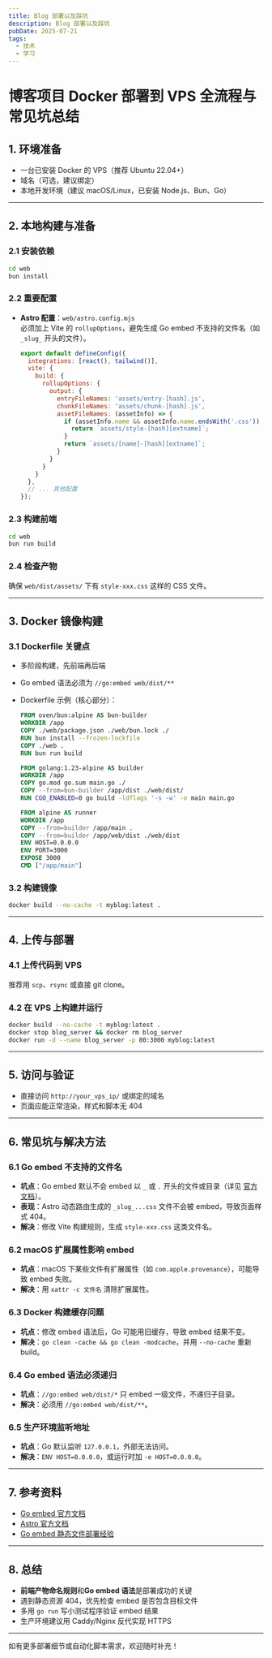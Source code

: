```yaml
---
title: Blog 部署以及踩坑
description: Blog 部署以及踩坑
pubDate: 2025-07-21
tags:
  - 技术
  - 学习
---
```


# 博客项目 Docker 部署到 VPS 全流程与常见坑总结

## 1. 环境准备

- 一台已安装 Docker 的 VPS（推荐 Ubuntu 22.04+）
- 域名（可选，建议绑定）
- 本地开发环境（建议 macOS/Linux，已安装 Node.js、Bun、Go）

---

## 2. 本地构建与准备

### 2.1 安装依赖

```bash
cd web
bun install
```

### 2.2 重要配置

- **Astro 配置**：`web/astro.config.mjs`  
  必须加上 Vite 的 `rollupOptions`，避免生成 Go embed 不支持的文件名（如 `_slug_` 开头的文件）。

  ```js
  export default defineConfig({
    integrations: [react(), tailwind()],
    vite: {
      build: {
        rollupOptions: {
          output: {
            entryFileNames: 'assets/entry-[hash].js',
            chunkFileNames: 'assets/chunk-[hash].js',
            assetFileNames: (assetInfo) => {
              if (assetInfo.name && assetInfo.name.endsWith('.css')) {
                return `assets/style-[hash][extname]`;
              }
              return `assets/[name]-[hash][extname]`;
            }
          }
        }
      }
    },
    // ... 其他配置
  });
  ```

### 2.3 构建前端

```bash
cd web
bun run build
```

### 2.4 检查产物

确保 `web/dist/assets/` 下有 `style-xxx.css` 这样的 CSS 文件。

---

## 3. Docker 镜像构建

### 3.1 Dockerfile 关键点

- 多阶段构建，先前端再后端
- Go embed 语法必须为 `//go:embed web/dist/**`
- Dockerfile 示例（核心部分）：

  ```dockerfile
  FROM oven/bun:alpine AS bun-builder
  WORKDIR /app
  COPY ./web/package.json ./web/bun.lock ./
  RUN bun install --frozen-lockfile
  COPY ./web .
  RUN bun run build

  FROM golang:1.23-alpine AS builder
  WORKDIR /app
  COPY go.mod go.sum main.go ./
  COPY --from=bun-builder /app/dist ./web/dist/
  RUN CGO_ENABLED=0 go build -ldflags '-s -w' -o main main.go

  FROM alpine AS runner
  WORKDIR /app
  COPY --from=builder /app/main .
  COPY --from=builder /app/web/dist ./web/dist
  ENV HOST=0.0.0.0
  ENV PORT=3000
  EXPOSE 3000
  CMD ["/app/main"]
  ```

### 3.2 构建镜像

```bash
docker build --no-cache -t myblog:latest .
```

---

## 4. 上传与部署

### 4.1 上传代码到 VPS

推荐用 `scp`、`rsync` 或直接 git clone。

### 4.2 在 VPS 上构建并运行

```bash
docker build --no-cache -t myblog:latest .
docker stop blog_server && docker rm blog_server
docker run -d --name blog_server -p 80:3000 myblog:latest
```

---

## 5. 访问与验证

- 直接访问 `http://your_vps_ip/` 或绑定的域名
- 页面应能正常渲染，样式和脚本无 404

---

## 6. 常见坑与解决方法

### 6.1 Go embed 不支持的文件名

- **坑点**：Go embed 默认不会 embed 以 `_` 或 `.` 开头的文件或目录（详见 [官方文档](https://pkg.go.dev/embed)）。
- **表现**：Astro 动态路由生成的 `_slug_...css` 文件不会被 embed，导致页面样式 404。
- **解决**：修改 Vite 构建规则，生成 `style-xxx.css` 这类文件名。

### 6.2 macOS 扩展属性影响 embed

- **坑点**：macOS 下某些文件有扩展属性（如 `com.apple.provenance`），可能导致 embed 失败。
- **解决**：用 `xattr -c 文件名` 清除扩展属性。

### 6.3 Docker 构建缓存问题

- **坑点**：修改 embed 语法后，Go 可能用旧缓存，导致 embed 结果不变。
- **解决**：`go clean -cache && go clean -modcache`，并用 `--no-cache` 重新 build。

### 6.4 Go embed 语法必须递归

- **坑点**：`//go:embed web/dist/*` 只 embed 一级文件，不递归子目录。
- **解决**：必须用 `//go:embed web/dist/**`。

### 6.5 生产环境监听地址

- **坑点**：Go 默认监听 `127.0.0.1`，外部无法访问。
- **解决**：`ENV HOST=0.0.0.0`，或运行时加 `-e HOST=0.0.0.0`。

---

## 7. 参考资料

- [Go embed 官方文档](https://pkg.go.dev/embed)
- [Astro 官方文档](https://docs.astro.build/)
- [Go embed 静态文件部署经验](https://blog.afoolishmanifesto.com/posts/serving-static-files-from-go/)

---

## 8. 总结

- **前端产物命名规则**和**Go embed 语法**是部署成功的关键
- 遇到静态资源 404，优先检查 embed 是否包含目标文件
- 多用 `go run` 写小测试程序验证 embed 结果
- 生产环境建议用 Caddy/Nginx 反代实现 HTTPS

---

如有更多部署细节或自动化脚本需求，欢迎随时补充！
